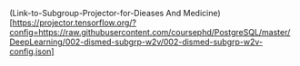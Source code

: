 (Link-to-Subgroup-Projector-for-Dieases And Medicine)[https://projector.tensorflow.org/?config=https://raw.githubusercontent.com/coursephd/PostgreSQL/master/DeepLearning/002-dismed-subgrp-w2v/002-dismed-subgrp-w2v-config.json]
